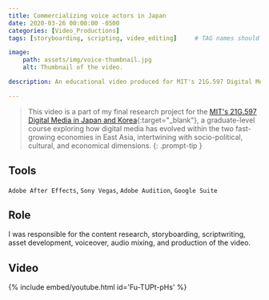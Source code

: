 ```yaml
---
title: Commercializing voice actors in Japan
date: 2020-03-26 00:00:00 -0500
categories: [Video_Productions]
tags: [storyboarding, scripting, video_editing]     # TAG names should always be lowercase

image:
    path: assets/img/voice-thumbnail.jpg
    alt: Thumbnail of the video.

description: An educational video produced for MIT's 21G.597 Digital Media in Japan and Korea.

---
```


> This video is a part of my final research project for the [MIT's 21G.597 Digital Media in Japan and Korea](https://proquet.mit.edu/sites/default/files/documents/Roquet-21G.067-Digital%20Media%20in%20JK-Spring%202018-syllabus.pdf){:target="_blank"}, a graduate-level course exploring how digital media has evolved within the two fast-growing economies in East Asia, intertwining with socio-political, cultural, and economical dimensions.
{: .prompt-tip }

## Tools

`Adobe After Effects`, `Sony Vegas`, `Adobe Audition`, `Google Suite`

## Role

 I was responsible for the content research, storyboarding, scriptwriting, asset development, voiceover, audio mixing, and production of the video.

## Video

{% include embed/youtube.html id='Fu-TUPt-pHs' %}
